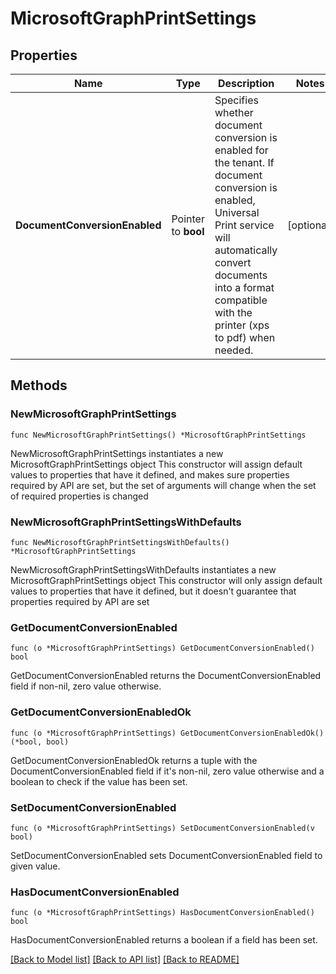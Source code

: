 # MicrosoftGraphPrintSettings

## Properties

Name | Type | Description | Notes
------------ | ------------- | ------------- | -------------
**DocumentConversionEnabled** | Pointer to **bool** | Specifies whether document conversion is enabled for the tenant. If document conversion is enabled, Universal Print service will automatically convert documents into a format compatible with the printer (xps to pdf) when needed. | [optional] 

## Methods

### NewMicrosoftGraphPrintSettings

`func NewMicrosoftGraphPrintSettings() *MicrosoftGraphPrintSettings`

NewMicrosoftGraphPrintSettings instantiates a new MicrosoftGraphPrintSettings object
This constructor will assign default values to properties that have it defined,
and makes sure properties required by API are set, but the set of arguments
will change when the set of required properties is changed

### NewMicrosoftGraphPrintSettingsWithDefaults

`func NewMicrosoftGraphPrintSettingsWithDefaults() *MicrosoftGraphPrintSettings`

NewMicrosoftGraphPrintSettingsWithDefaults instantiates a new MicrosoftGraphPrintSettings object
This constructor will only assign default values to properties that have it defined,
but it doesn't guarantee that properties required by API are set

### GetDocumentConversionEnabled

`func (o *MicrosoftGraphPrintSettings) GetDocumentConversionEnabled() bool`

GetDocumentConversionEnabled returns the DocumentConversionEnabled field if non-nil, zero value otherwise.

### GetDocumentConversionEnabledOk

`func (o *MicrosoftGraphPrintSettings) GetDocumentConversionEnabledOk() (*bool, bool)`

GetDocumentConversionEnabledOk returns a tuple with the DocumentConversionEnabled field if it's non-nil, zero value otherwise
and a boolean to check if the value has been set.

### SetDocumentConversionEnabled

`func (o *MicrosoftGraphPrintSettings) SetDocumentConversionEnabled(v bool)`

SetDocumentConversionEnabled sets DocumentConversionEnabled field to given value.

### HasDocumentConversionEnabled

`func (o *MicrosoftGraphPrintSettings) HasDocumentConversionEnabled() bool`

HasDocumentConversionEnabled returns a boolean if a field has been set.


[[Back to Model list]](../README.md#documentation-for-models) [[Back to API list]](../README.md#documentation-for-api-endpoints) [[Back to README]](../README.md)


